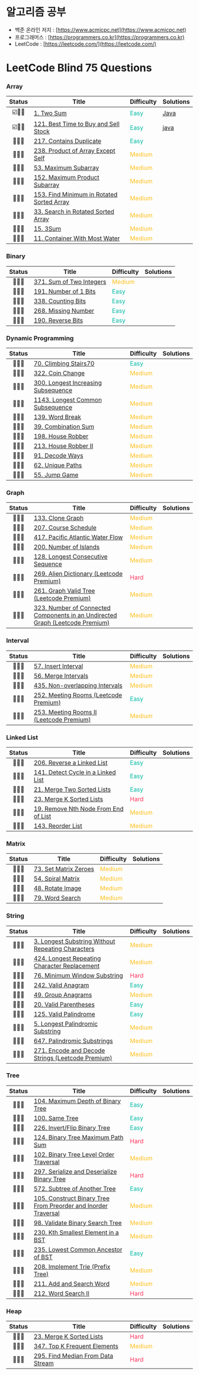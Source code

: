# 알고리즘 공부
* 백준 온라인 저지 : [https://www.acmicpc.net](https://www.acmicpc.net)
* 프로그래머스 : [https://programmers.co.kr](https://programmers.co.kr)
* LeetCode : [https://leetcode.com/](https://leetcode.com/)
# LeetCode Blind 75 Questions
### Array
|Status|Title|Difficulty|Solutions|
|:---:|---|---|---|
|:ballot_box_with_check::black_square_button::black_square_button:|[1. Two Sum](https://leetcode.com/problems/two-sum/)|<span style="color:#00B8A3">Easy</span>|[Java](https://github.com/HyojunK/Algorithm-study/blob/master/LeetCode/1.%20two%20sum.java)|
|:ballot_box_with_check::black_square_button::black_square_button:|[121. Best Time to Buy and Sell Stock](https://leetcode.com/problems/best-time-to-buy-and-sell-stock/)|<span style="color:#00B8A3">Easy</span>|[java](https://github.com/HyojunK/Algorithm-study/blob/master/LeetCode/121.%20Best%20Time%20to%20Buy%20and%20Sell%20Stock.java)|
|:black_square_button::black_square_button::black_square_button:|[217. Contains Duplicate](https://leetcode.com/problems/contains-duplicate/)|<span style="color:#00B8A3">Easy</span>||
|:black_square_button::black_square_button::black_square_button:|[238. Product of Array Except Self](https://leetcode.com/problems/product-of-array-except-self/)|<span style="color:#FFC01E">Medium</span>||
|:black_square_button::black_square_button::black_square_button:|[53. Maximum Subarray](https://leetcode.com/problems/maximum-subarray/)|<span style="color:#FFC01E">Medium</span>||
|:black_square_button::black_square_button::black_square_button:|[152. Maximum Product Subarray](https://leetcode.com/problems/maximum-product-subarray/)|<span style="color:#FFC01E">Medium</span>||
|:black_square_button::black_square_button::black_square_button:|[153. Find Minimum in Rotated Sorted Array](https://leetcode.com/problems/find-minimum-in-rotated-sorted-array/)|<span style="color:#FFC01E">Medium</span>||
|:black_square_button::black_square_button::black_square_button:|[33. Search in Rotated Sorted Array](https://leetcode.com/problems/search-in-rotated-sorted-array/)|<span style="color:#FFC01E">Medium</span>||
|:black_square_button::black_square_button::black_square_button:|[15. 3Sum](https://leetcode.com/problems/3sum/)|<span style="color:#FFC01E">Medium</span>||
|:black_square_button::black_square_button::black_square_button:|[11. Container With Most Water](https://leetcode.com/problems/container-with-most-water/)|<span style="color:#FFC01E">Medium</span>||
### Binary
|Status|Title|Difficulty|Solutions|
|:---:|---|---|---|
|:black_square_button::black_square_button::black_square_button:|[371. Sum of Two Integers](https://leetcode.com/problems/sum-of-two-integers/)|<span style="color:#FFC01E">Medium</span>||
|:black_square_button::black_square_button::black_square_button:|[191. Number of 1 Bits](https://leetcode.com/problems/number-of-1-bits/)|<span style="color:#00B8A3">Easy</span>||
|:black_square_button::black_square_button::black_square_button:|[338. Counting Bits](https://leetcode.com/problems/counting-bits/)|<span style="color:#00B8A3">Easy</span>||
|:black_square_button::black_square_button::black_square_button:|[268. Missing Number](https://leetcode.com/problems/missing-number/)|<span style="color:#00B8A3">Easy</span>||
|:black_square_button::black_square_button::black_square_button:|[190. Reverse Bits](https://leetcode.com/problems/reverse-bits/)|<span style="color:#00B8A3">Easy</span>||
### Dynamic Programming
|Status|Title|Difficulty|Solutions|
|:---:|---|---|---|
|:black_square_button::black_square_button::black_square_button:|[70. Climbing Stairs70](https://leetcode.com/problems/climbing-stairs/)|<span style="color:#00B8A3">Easy</span>||
|:black_square_button::black_square_button::black_square_button:|[322. Coin Change](https://leetcode.com/problems/coin-change/)|<span style="color:#FFC01E">Medium</span>||
|:black_square_button::black_square_button::black_square_button:|[300. Longest Increasing Subsequence](https://leetcode.com/problems/longest-increasing-subsequence/)|<span style="color:#FFC01E">Medium</span>||
|:black_square_button::black_square_button::black_square_button:|[1143. Longest Common Subsequence](https://leetcode.com/problems/longest-common-subsequence/)|<span style="color:#FFC01E">Medium</span>||
|:black_square_button::black_square_button::black_square_button:|[139. Word Break](https://leetcode.com/problems/word-break/)|<span style="color:#FFC01E">Medium</span>||
|:black_square_button::black_square_button::black_square_button:|[39. Combination Sum](https://leetcode.com/problems/combination-sum-iv/)|<span style="color:#FFC01E">Medium</span>||
|:black_square_button::black_square_button::black_square_button:|[198. House Robber](https://leetcode.com/problems/house-robber/)|<span style="color:#FFC01E">Medium</span>||
|:black_square_button::black_square_button::black_square_button:|[213. House Robber II](https://leetcode.com/problems/house-robber-ii/)|<span style="color:#FFC01E">Medium</span>||
|:black_square_button::black_square_button::black_square_button:|[91. Decode Ways](https://leetcode.com/problems/decode-ways/)|<span style="color:#FFC01E">Medium</span>||
|:black_square_button::black_square_button::black_square_button:|[62. Unique Paths](https://leetcode.com/problems/unique-paths/)|<span style="color:#FFC01E">Medium</span>||
|:black_square_button::black_square_button::black_square_button:|[55. Jump Game](https://leetcode.com/problems/jump-game/)|<span style="color:#FFC01E">Medium</span>||
### Graph
|Status|Title|Difficulty|Solutions|
|:---:|---|---|---|
|:black_square_button::black_square_button::black_square_button:|[133. Clone Graph](https://leetcode.com/problems/clone-graph/)|<span style="color:#FFC01E">Medium</span>||
|:black_square_button::black_square_button::black_square_button:|[207. Course Schedule](https://leetcode.com/problems/course-schedule/)|<span style="color:#FFC01E">Medium</span>||
|:black_square_button::black_square_button::black_square_button:|[417. Pacific Atlantic Water Flow](https://leetcode.com/problems/pacific-atlantic-water-flow/)|<span style="color:#FFC01E">Medium</span>||
|:black_square_button::black_square_button::black_square_button:|[200. Number of Islands](https://leetcode.com/problems/number-of-islands/)|<span style="color:#FFC01E">Medium</span>||
|:black_square_button::black_square_button::black_square_button:|[128. Longest Consecutive Sequence](https://leetcode.com/problems/longest-consecutive-sequence/)|<span style="color:#FFC01E">Medium</span>||
|:black_square_button::black_square_button::black_square_button:|[269. Alien Dictionary (Leetcode Premium)](https://leetcode.com/problems/alien-dictionary/)|<span style="color:#FF375F">Hard</span>||
|:black_square_button::black_square_button::black_square_button:|[261. Graph Valid Tree (Leetcode Premium)](https://leetcode.com/problems/graph-valid-tree/)|<span style="color:#FFC01E">Medium</span>||
|:black_square_button::black_square_button::black_square_button:|[323. Number of Connected Components in an Undirected Graph (Leetcode Premium)](https://leetcode.com/problems/number-of-connected-components-in-an-undirected-graph/)|<span style="color:#FFC01E">Medium</span>||
### Interval
|Status|Title|Difficulty|Solutions|
|:---:|---|---|---|
|:black_square_button::black_square_button::black_square_button:|[57. Insert Interval](https://leetcode.com/problems/insert-interval/)|<span style="color:#FFC01E">Medium</span>||
|:black_square_button::black_square_button::black_square_button:|[56. Merge Intervals](https://leetcode.com/problems/merge-intervals/)|<span style="color:#FFC01E">Medium</span>||
|:black_square_button::black_square_button::black_square_button:|[435. Non-overlapping Intervals](https://leetcode.com/problems/non-overlapping-intervals/)|<span style="color:#FFC01E">Medium</span>||
|:black_square_button::black_square_button::black_square_button:|[252. Meeting Rooms (Leetcode Premium)](https://leetcode.com/problems/meeting-rooms/)|<span style="color:#00B8A3">Easy</span>||
|:black_square_button::black_square_button::black_square_button:|[253. Meeting Rooms II (Leetcode Premium)](https://leetcode.com/problems/meeting-rooms-ii/)|<span style="color:#FFC01E">Medium</span>||
### Linked List
|Status|Title|Difficulty|Solutions|
|:---:|---|---|---|
|:black_square_button::black_square_button::black_square_button:|[206. Reverse a Linked List](https://leetcode.com/problems/reverse-linked-list/)|<span style="color:#00B8A3">Easy</span>||
|:black_square_button::black_square_button::black_square_button:|[141. Detect Cycle in a Linked List](https://leetcode.com/problems/linked-list-cycle/)|<span style="color:#00B8A3">Easy</span>||
|:black_square_button::black_square_button::black_square_button:|[21. Merge Two Sorted Lists](https://leetcode.com/problems/merge-two-sorted-lists/)|<span style="color:#00B8A3">Easy</span>||
|:black_square_button::black_square_button::black_square_button:|[23. Merge K Sorted Lists](https://leetcode.com/problems/merge-k-sorted-lists/)|<span style="color:#FF375F">Hard</span>||
|:black_square_button::black_square_button::black_square_button:|[19. Remove Nth Node From End of List](https://leetcode.com/problems/remove-nth-node-from-end-of-list/)|<span style="color:#FFC01E">Medium</span>||
|:black_square_button::black_square_button::black_square_button:|[143. Reorder List](https://leetcode.com/problems/reorder-list/)|<span style="color:#FFC01E">Medium</span>||
### Matrix
|Status|Title|Difficulty|Solutions|
|:---:|---|---|---|
|:black_square_button::black_square_button::black_square_button:|[73. Set Matrix Zeroes](https://leetcode.com/problems/set-matrix-zeroes/)|<span style="color:#FFC01E">Medium</span>||
|:black_square_button::black_square_button::black_square_button:|[54. Spiral Matrix](https://leetcode.com/problems/spiral-matrix/)|<span style="color:#FFC01E">Medium</span>||
|:black_square_button::black_square_button::black_square_button:|[48. Rotate Image](https://leetcode.com/problems/rotate-image/)|<span style="color:#FFC01E">Medium</span>||
|:black_square_button::black_square_button::black_square_button:|[79. Word Search](https://leetcode.com/problems/word-search/)|<span style="color:#FFC01E">Medium</span>||
### String
|Status|Title|Difficulty|Solutions|
|:---:|---|---|---|
|:black_square_button::black_square_button::black_square_button:|[3. Longest Substring Without Repeating Characters](https://leetcode.com/problems/longest-substring-without-repeating-characters/)|<span style="color:#FFC01E">Medium</span>||
|:black_square_button::black_square_button::black_square_button:|[424. Longest Repeating Character Replacement](https://leetcode.com/problems/longest-repeating-character-replacement/)|<span style="color:#FFC01E">Medium</span>||
|:black_square_button::black_square_button::black_square_button:|[76. Minimum Window Substring](https://leetcode.com/problems/minimum-window-substring/)|<span style="color:#FF375F">Hard</span>||
|:black_square_button::black_square_button::black_square_button:|[242. Valid Anagram](https://leetcode.com/problems/valid-anagram/)|<span style="color:#00B8A3">Easy</span>||
|:black_square_button::black_square_button::black_square_button:|[49. Group Anagrams](https://leetcode.com/problems/group-anagrams/)|<span style="color:#FFC01E">Medium</span>||
|:black_square_button::black_square_button::black_square_button:|[20. Valid Parentheses](https://leetcode.com/problems/valid-parentheses/)|<span style="color:#00B8A3">Easy</span>||
|:black_square_button::black_square_button::black_square_button:|[125. Valid Palindrome](https://leetcode.com/problems/valid-palindrome/)|<span style="color:#00B8A3">Easy</span>||
|:black_square_button::black_square_button::black_square_button:|[5. Longest Palindromic Substring](https://leetcode.com/problems/longest-palindromic-substring/)|<span style="color:#FFC01E">Medium</span>||
|:black_square_button::black_square_button::black_square_button:|[647. Palindromic Substrings](https://leetcode.com/problems/palindromic-substrings/)|<span style="color:#FFC01E">Medium</span>||
|:black_square_button::black_square_button::black_square_button:|[271. Encode and Decode Strings (Leetcode Premium)](https://leetcode.com/problems/encode-and-decode-strings/)|<span style="color:#FFC01E">Medium</span>||
### Tree
|Status|Title|Difficulty|Solutions|
|:---:|---|---|---|
|:black_square_button::black_square_button::black_square_button:|[104. Maximum Depth of Binary Tree](https://leetcode.com/problems/maximum-depth-of-binary-tree/)|<span style="color:#00B8A3">Easy</span>||
|:black_square_button::black_square_button::black_square_button:|[100. Same Tree](https://leetcode.com/problems/same-tree/)|<span style="color:#00B8A3">Easy</span>||
|:black_square_button::black_square_button::black_square_button:|[226. Invert/Flip Binary Tree](https://leetcode.com/problems/invert-binary-tree/)|<span style="color:#00B8A3">Easy</span>||
|:black_square_button::black_square_button::black_square_button:|[124. Binary Tree Maximum Path Sum](https://leetcode.com/problems/binary-tree-maximum-path-sum/)|<span style="color:#FF375F">Hard</span>||
|:black_square_button::black_square_button::black_square_button:|[102. Binary Tree Level Order Traversal](https://leetcode.com/problems/binary-tree-level-order-traversal/)|<span style="color:#FFC01E">Medium</span>||
|:black_square_button::black_square_button::black_square_button:|[297. Serialize and Deserialize Binary Tree](https://leetcode.com/problems/serialize-and-deserialize-binary-tree/)|<span style="color:#FF375F">Hard</span>||
|:black_square_button::black_square_button::black_square_button:|[572. Subtree of Another Tree](https://leetcode.com/problems/subtree-of-another-tree/)|<span style="color:#00B8A3">Easy</span>||
|:black_square_button::black_square_button::black_square_button:|[105. Construct Binary Tree From Preorder and Inorder Traversal](https://leetcode.com/problems/construct-binary-tree-from-preorder-and-inorder-traversal/)|<span style="color:#FFC01E">Medium</span>||
|:black_square_button::black_square_button::black_square_button:|[98. Validate Binary Search Tree](https://leetcode.com/problems/validate-binary-search-tree/)|<span style="color:#FFC01E">Medium</span>||
|:black_square_button::black_square_button::black_square_button:|[230. Kth Smallest Element in a BST](https://leetcode.com/problems/kth-smallest-element-in-a-bst/)|<span style="color:#FFC01E">Medium</span>||
|:black_square_button::black_square_button::black_square_button:|[235. Lowest Common Ancestor of BST](https://leetcode.com/problems/lowest-common-ancestor-of-a-binary-search-tree/)|<span style="color:#00B8A3">Easy</span>||
|:black_square_button::black_square_button::black_square_button:|[208. Implement Trie (Prefix Tree)](https://leetcode.com/problems/implement-trie-prefix-tree/)|<span style="color:#FFC01E">Medium</span>||
|:black_square_button::black_square_button::black_square_button:|[211. Add and Search Word](https://leetcode.com/problems/add-and-search-word-data-structure-design/)|<span style="color:#FFC01E">Medium</span>||
|:black_square_button::black_square_button::black_square_button:|[212. Word Search II](https://leetcode.com/problems/word-search-ii/)|<span style="color:#FF375F">Hard</span>||
### Heap
|Status|Title|Difficulty|Solutions|
|:---:|---|---|---|
|:black_square_button::black_square_button::black_square_button:|[23. Merge K Sorted Lists](https://leetcode.com/problems/merge-k-sorted-lists/)|<span style="color:#FF375F">Hard</span>||
|:black_square_button::black_square_button::black_square_button:|[347. Top K Frequent Elements](https://leetcode.com/problems/top-k-frequent-elements/)|<span style="color:#FFC01E">Medium</span>||
|:black_square_button::black_square_button::black_square_button:|[295. Find Median From Data Stream](https://leetcode.com/problems/find-median-from-data-stream/)|<span style="color:#FF375F">Hard</span>||
